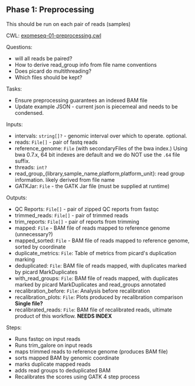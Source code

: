 ## Phase 1: Preprocessing

This should be run on each pair of reads (samples)

CWL: [exomeseq-01-preprocessing.cwl](exomeseq-01-preprocessing.cwl)

Questions:

- will all reads be paired?
- How to derive read_group info from file name conventions
- Does picard do multithreading?
- Which files should be kept?

Tasks:

- Ensure preprocessing guarantees an indexed BAM file
- Update example JSON - current json is piecemeal and needs to be condensed.

Inputs:

- intervals: `string[]?` - genomic interval over which to operate. optional.
- reads: `File[]` - pair of fastq reads
- reference\_genome: `File` (with secondaryFiles of the bwa index.) Using bwa 0.7.x, 64 bit indexes are default and we do NOT use the `.64` file suffix.
- threads: `int?`
- read\_group\_{library,sample\_name,platform,platform\_unit}: read group information. likely derived from file name
- GATKJar: `File` - the GATK Jar file (must be supplied at runtime)

Outputs:

- QC Reports: `File[]` - pair of zipped QC reports from fastqc
- trimmed\_reads: `File[]` - pair of trimmed reads
- trim\_reports: `File[]` - pair of reports from trimming
- mapped: `File` - BAM file of reads mapped to reference genome (unnecessary?)
- mapped\_sorted: `File` - BAM file of reads mapped to reference genome, sorted by coordinate
- duplicate\_metrics: `File`: Table of metrics from picard's duplication marking
- deduplicated: `File`: BAM file of reads mapped, with duplicates marked by picard MarkDuplicates
- with\_read\_groups: `File`: BAM file of reads mapped, with duplicates marked by picard MarkDuplicates and read\_groups annotated
- recalibration\_before: `File`: Analysis before recalibration
- recalibration\_plots: `File`: Plots produced by recalibration comparison **Single file?**
- recalibrated\_reads: `File`: BAM file of recalibrated reads, ultimate product of this workflow. **NEEDS INDEX**

Steps:

- Runs fastqc on input reads
- Runs trim_galore on input reads
- maps trimmed reads to reference genome (produces BAM file)
- sorts mapped BAM by genomic coordinate
- marks duplicate mapped reads
- adds read groups to deduplicated BAM
- Recalibrates the scores using GATK 4 step process
